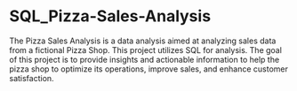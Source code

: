 # SQL_Pizza-Sales-Analysis
The Pizza Sales Analysis is a data analysis aimed at analyzing sales data from a fictional Pizza Shop. This project utilizes SQL for analysis. The goal of this project is to provide insights and actionable information to help the pizza shop to optimize its operations, improve sales, and enhance customer satisfaction.
